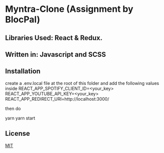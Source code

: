 # Myntra-Clone (Assignment by BlocPal)

## Libraries Used: React & Redux.

## Written in: Javascript and SCSS

## Installation
create a .env.local file at the root of this folder
and add the following values inside
REACT_APP_SPOTIFY_CLIENT_ID=<your_key>
REACT_APP_YOUTUBE_API_KEY=<your_key>
REACT_APP_REDIRECT_URI=http://localhost:3000/

then do 

yarn
yarn start

## License
[MIT](https://choosealicense.com/licenses/mit/)
